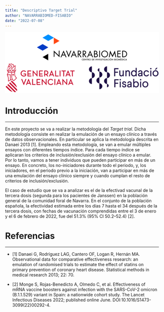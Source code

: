 ```yaml
---
title: "Descriptivo Target Trial"
author: "NAVARRABIOMED-FISABIO"
date: "2022-07-08"
---
```


![](logo_compuesto.png)

# Introducción

*****

En este proyecto se va a realizar la metodología del *Target trial*. Dicha metodología consiste en realizar la emulación de un ensayo clínico a través de datos observacionales. En particular se aplica la metodología descrita en Danaei 2013 [1]. Empleando esta metodología, se van a emular múltiples ensayos con diferentes tiempos índice. Para cada tiempo índice se aplicaran los criterios de inclusión/exclusión del ensayo clínico a emular. Por lo tanto, vamos a tener individuos que pueden participar en más de un ensayo. En concreto, los no-iniciadores durante todo el periodo, y, los iniciadores, en el periodo previo a la iniciación, van a participar en más de una emulación del ensayo clínico siempre y cuando cumplan el resto de criterios de inclusión/exclusión.

El caso de estudio que se va a analizar es el de la efectivad vacunal de la tercera dosis (segunda para los pacientes de Janssen) en la población general de la comunidad foral de Navarra. En el conjunto de la población española, la efectividad estimada entre los días 7 hasta el 34 después de la tercera dosis, con fechas de vacunación comprendidas entre el 3 de enero y el 6 de febrero de 2022, fue del 51.3% (95% CI 50.2–52.4) [2]. 
<br>

# Referencias

***

- [1] Danaei G, Rodríguez LAG, Cantero OF, Logan R, Hernán MA. Observational data for comparative effectiveness research: an emulation of randomised trials to estimate the effect of statins on primary prevention of coronary heart disease. Statistical methods in medical research 2013; 22: 70.

- [2] Monge S, Rojas-Benedicto A, Olmedo C, et al. Effectiveness of mRNA vaccine boosters against infection with the SARS-CoV-2 omicron (B.1.1.529) variant in Spain: a nationwide cohort study. The Lancet Infectious Diseases 2022; published online June. DOI:10.1016/S1473-3099(22)00292-4.
